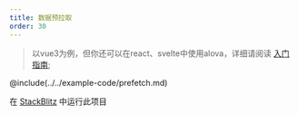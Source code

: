 ```yaml
---
title: 数据预拉取
order: 30
---
```


> 以vue3为例，但你还可以在react、svelte中使用alova，详细请阅读 [入门指南](/zh/overview/);

@include(../../example-code/prefetch.md)

在 [StackBlitz](#) 中运行此项目